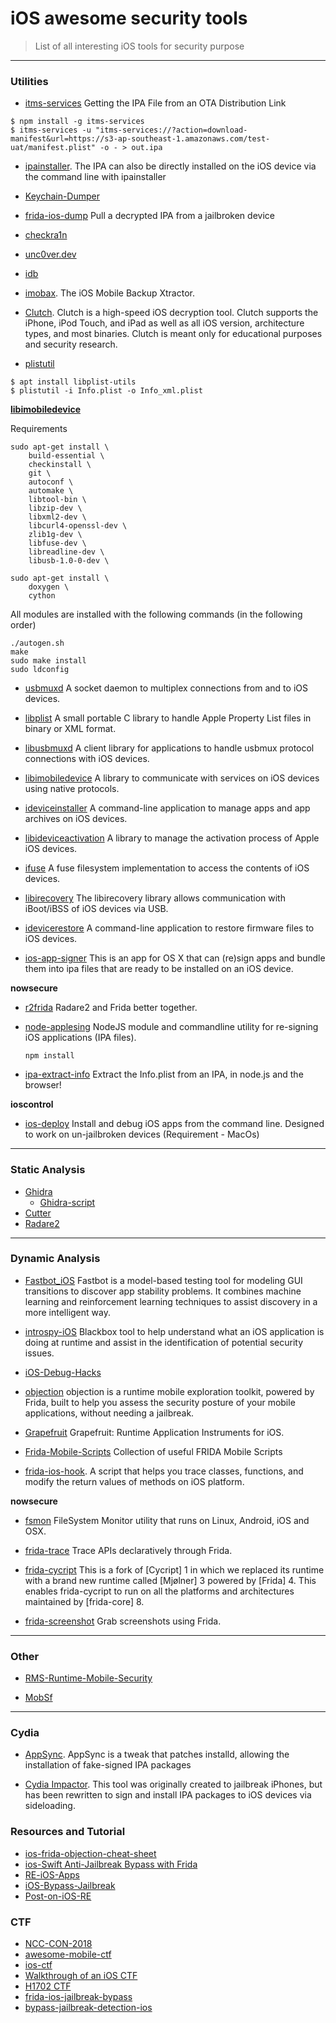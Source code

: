 # iOS awesome security tools
> List of all interesting iOS tools for security purpose
---


### Utilities

- [itms-services](https://www.npmjs.com/package/itms-services) Getting the IPA File from an OTA Distribution Link

```shell
$ npm install -g itms-services
$ itms-services -u "itms-services://?action=download-manifest&url=https://s3-ap-southeast-1.amazonaws.com/test-uat/manifest.plist" -o - > out.ipa
```

- [ipainstaller](https://github.com/autopear/ipainstaller). The IPA can also be directly installed on the iOS device via the command line with ipainstaller

- [Keychain-Dumper](https://github.com/ptoomey3/Keychain-Dumper)

- [frida-ios-dump](https://github.com/AloneMonkey/frida-ios-dump) Pull a decrypted IPA from a jailbroken device

- [checkra1n](https://github.com/checkra1n)

- [unc0ver.dev](https://unc0ver.dev/)

- [idb](https://github.com/dmayer/idb) 

- [imobax](https://github.com/Siguza/imobax). The iOS Mobile Backup Xtractor.

- [Clutch](https://github.com/KJCracks/Clutch). Clutch is a high-speed iOS decryption tool. Clutch supports the iPhone, iPod Touch, and iPad as well as all iOS version, architecture types, and most binaries. Clutch is meant only for educational purposes and security research.

- [plistutil]() 
```shell
$ apt install libplist-utils
$ plistutil -i Info.plist -o Info_xml.plist
```




**[libimobiledevice](https://libimobiledevice.org/)**

Requirements

```shell
sudo apt-get install \
	build-essential \
	checkinstall \
	git \
	autoconf \
	automake \
	libtool-bin \
    libzip-dev \
    libxml2-dev \
	libcurl4-openssl-dev \
    zlib1g-dev \
    libfuse-dev \
	libreadline-dev \
	libusb-1.0-0-dev \
```

```shell
sudo apt-get install \
	doxygen \
	cython
```

All modules are installed with the  following commands (in the following order)


```shell
./autogen.sh
make
sudo make install
sudo ldconfig 
```
- [usbmuxd](https://github.com/libimobiledevice/usbmuxd) A socket daemon to multiplex connections from and to iOS devices.

- [libplist](https://github.com/libimobiledevice/libplist) A small portable C library to handle Apple Property List files in binary or XML format.

- [libusbmuxd](https://github.com/libimobiledevice/libusbmuxd) A client library for applications to handle usbmux protocol connections with iOS devices.

- [libimobiledevice](https://github.com/libimobiledevice/libimobiledevice) A library to communicate with services on iOS devices using native protocols.

- [ideviceinstaller](https://github.com/libimobiledevice/ideviceinstaller) A command-line application to manage apps and app archives on iOS devices.

- [libideviceactivation](https://github.com/libimobiledevice/libideviceactivation) A library to manage the activation process of Apple iOS devices.

- [ifuse](https://github.com/libimobiledevice/ifuse) A fuse filesystem implementation to access the contents of iOS devices.

- [libirecovery](https://github.com/libimobiledevice/libirecovery) The libirecovery library allows communication with iBoot/iBSS of iOS devices via USB.

- [idevicerestore](https://github.com/libimobiledevice/idevicerestore) A command-line application to restore firmware files to iOS devices.

- [ios-app-signer](https://github.com/DanTheMan827/ios-app-signer) This is an app for OS X that can (re)sign apps and bundle them into ipa files that are ready to be installed on an iOS device.


**nowsecure**

- [r2frida](https://github.com/nowsecure/r2frida) Radare2 and Frida better together.

- [node-applesing](https://github.com/nowsecure/node-applesign) NodeJS module and commandline utility for re-signing iOS applications (IPA files).

    ```npm install```

- [ipa-extract-info](https://github.com/nowsecure/ipa-extract-info) Extract the Info.plist from an IPA, in node.js and the browser!

**ioscontrol**
- [ios-deploy](https://github.com/ios-control/ios-deploy) Install and debug iOS apps from the command line. Designed to work on un-jailbroken devices (Requirement - MacOs)



---
### Static Analysis

- [Ghidra](https://ghidra-sre.org/)
	- [Ghidra-script](https://github.com/ghidraninja/ghidra_scripts) 
- [Cutter](https://cutter.re/)
- [Radare2](https://rada.re/n/)

---
### Dynamic Analysis
- [Fastbot_iOS](https://github.com/bytedance/Fastbot_iOS) Fastbot is a model-based testing tool for modeling GUI transitions to discover app stability problems. It combines machine learning and reinforcement learning techniques to assist discovery in a more intelligent way.

- [introspy-iOS](https://github.com/iSECPartners/Introspy-iOS) Blackbox tool to help understand what an iOS application is doing at runtime and assist in the identification of potential security issues.

- [iOS-Debug-Hacks](https://github.com/aozhimin/iOS-Debug-Hacks)

- [objection](https://github.com/sensepost/objection) objection is a runtime mobile exploration toolkit, powered by Frida, built to help you assess the security posture of your mobile applications, without needing a jailbreak.

- [Grapefruit](https://github.com/ChiChou/grapefruit) Grapefruit: Runtime Application Instruments for iOS.

- [Frida-Mobile-Scripts](https://github.com/m0bilesecurity/Frida-Mobile-Scripts) Collection of useful FRIDA Mobile Scripts

- [frida-ios-hook](https://github.com/noobpk/frida-ios-hook). A script that helps you trace classes, functions, and modify the return values of methods on iOS platform.




**nowsecure**
- [fsmon](https://github.com/nowsecure/fsmon) FileSystem Monitor utility that runs on Linux, Android, iOS and OSX.

- [frida-trace](https://github.com/nowsecure/frida-trace) Trace APIs declaratively through Frida.

- [frida-cycript](https://github.com/nowsecure/frida-cycript) This is a fork of [Cycript] 1 in which we replaced its runtime with a brand new runtime called [Mjølner] 3 powered by [Frida] 4. This enables frida-cycript to run on all the platforms and architectures maintained by [frida-core] 8.

- [frida-screenshot](https://github.com/nowsecure/frida-screenshot) Grab screenshots using Frida.



--- 
### Other
- [RMS-Runtime-Mobile-Security](https://github.com/m0bilesecurity/RMS-Runtime-Mobile-Security)

- [MobSf](https://github.com/MobSF/Mobile-Security-Framework-MobSF)

---
### Cydia
- [AppSync](https://cydia.akemi.ai/?page/net.angelxwind.appsyncunified). AppSync is a tweak that patches installd, allowing the installation of fake-signed IPA packages

- [Cydia Impactor](http://www.cydiaimpactor.com/). This tool was originally created to
jailbreak iPhones, but has been rewritten to sign and install IPA packages to iOS devices via sideloading.


### Resources and Tutorial

- [ios-frida-objection-cheat-sheet](https://www.virtuesecurity.com/kb/ios-frida-objection-pentesting-cheat-sheet/)
- [ios-Swift Anti-Jailbreak Bypass with Frida](https://syrion.me/blog/ios-swift-antijailbreak-bypass-frida/)
- [RE-iOS-Apps](https://github.com/ivRodriguezCA/RE-iOS-Apps)
- [iOS-Bypass-Jailbreak](https://philkeeble.com/ios/reverse-engineering/iOS-Bypass-Jailbreak/)
- [Post-on-iOS-RE](https://philkeeble.com/categories/#ios)

### CTF
- [NCC-CON-2018](https://ch1kpee.com/2018/01/08/ncc-con-2018-ios-ctf-solutions/)
- [awesome-mobile-ctf](https://github.com/xtiankisutsa/awesome-mobile-CTF)
- [ios-ctf](https://www.ivrodriguez.com/mobile-ctf/)
- [Walkthrough of an iOS CTF](https://www.optiv.com/explore-optiv-insights/source-zero/walkthrough-ios-ctf)
- [H1702 CTF](http://redgetan.cc/h1_702-ctf-reversing-ios-android-arm-writeup/)
- [frida-ios-jailbreak-bypass](https://syrion.me/blog/ios-swift-antijailbreak-bypass-frida/)
- [bypass-jailbreak-detection-ios](https://blog.attify.com/bypass-jailbreak-detection-frida-ios-applications/)
